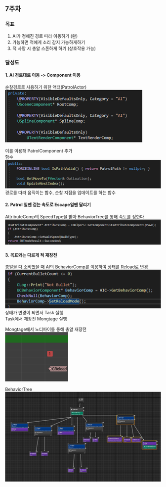 ## 7주차
### 목표
1. AI가 정해진 경로 따라 이동하기 (완)
2. 가능하면 적에게 소리 감지 가능하게하기
3. 적 사망 시 총알 스폰하게 하기 (상호작용 가능)

### 달성도
#### 1. AI 경로대로 이동 -> Component 이용

순찰경로로 사용하기 위한 액터(PatrolActor)   
![Patrol Path](Image/PatrolPath.png)  

이를 이용해 PatrolComponent 추가  
함수
![Patrol Component Func](Image/PatrolComponent_Func.png)    
경로를 따라 움직이는 함수, 순찰 지점을 업데이트를 하는 함수

#### 2. Patrol 일땐 걷는 속도로 Escape일땐 달리기
AttributeComp의 SpeedType을 받아 BehaviorTree를 통해 속도를 정한다   
![Task Speed](Image/Task_Speed.png)


#### 3. 목표와는 다르게 적 재장전
총알을 다 소비했을 때 AI의 BehaviorComp를 이용하여 상태를 Reload로 변경   
![Rifle Reload](Image/RifleReload.png)   
상태가 변경이 되면서 Task 실행  
Task에서 재장전 Mongtage 실행  

Mongtage에서 노티파이를 통해 총알 재장전  
![Reload Notify](Image/Reload_Notify.png)


BehaviorTree   
![Enemy B T](Image/EnemyBT.png)
